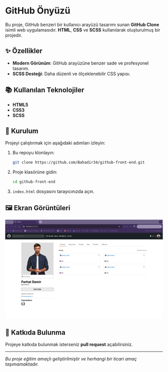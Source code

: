 # GitHub Önyüzü

Bu proje, GitHub benzeri bir kullanıcı arayüzü tasarımı sunan **GitHub Clone** isimli web uygulamasıdır. **HTML**, **CSS** ve **SCSS** kullanılarak oluşturulmuş bir projedir.

## ✨ Özellikler
- **Modern Görünüm**: GitHub arayüzüne benzer sade ve profesyonel tasarım.
- **SCSS Desteği**: Daha düzenli ve ölçeklenebilir CSS yapısı.

## 📚 Kullanılan Teknolojiler
- **HTML5**
- **CSS3**
- **SCSS**

## 🚀 Kurulum
Projeyi çalıştırmak için aşağıdaki adımları izleyin:

1. Bu repoyu klonlayın:
   ```bash
   git clone https://github.com/Bahadir34/github-front-end.git
   ```
2. Proje klasörüne gidin:
   ```bash
   cd github-front-end
   ```
3. `index.html` dosyasını tarayıcınızda açın.

## 🖼️ Ekran Görüntüleri
![](./project-views/github-clone-desktop.png)

## 👤 Katkıda Bulunma
Projeye katkıda bulunmak isterseniz **pull request** açabilirsiniz.

---
_Bu proje eğitim amaçlı geliştirilmiştir ve herhangi bir ticari amaç taşımamaktadır._

